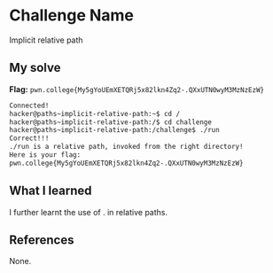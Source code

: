 # Challenge Name
Implicit relative path

## My solve
**Flag:** `pwn.college{My5gYoUEmXETQRj5x82lkn4Zq2-.QXxUTN0wyM3MzNzEzW}`

```bash
Connected!
hacker@paths~implicit-relative-path:~$ cd /
hacker@paths~implicit-relative-path:/$ cd challenge
hacker@paths~implicit-relative-path:/challenge$ ./run
Correct!!!
./run is a relative path, invoked from the right directory!
Here is your flag:
pwn.college{My5gYoUEmXETQRj5x82lkn4Zq2-.QXxUTN0wyM3MzNzEzW}
```

## What I learned
I further learnt the use of . in relative paths.
## References 
None.
